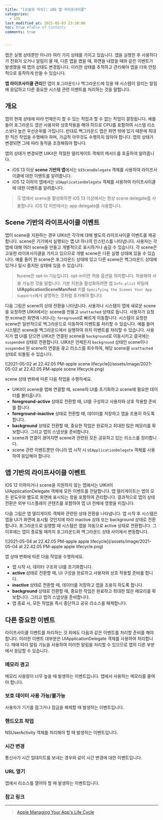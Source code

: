 ```yaml
---
title: "[오늘의 지식]: iOS 앱 라이프사이클"
categories: 
  - iOS
last_modified_at: 2021-05-03 23:30:00
toc: true #Table of Contents
comments: true


---
```


앱은 실행 상태뿐만 아니라 여러 가지 상태를 가지고 있습니다. 앱을 실행한 후 사용하다가 전화가 오거나 알림이 올 때, 다른 앱을 켰을 때, 화면을 내렸을 때와 같은 이벤트가 발생했을 때 앱의 상태도 변경됩니다. 이러한 상태를 추적하고 관리해야 앱을 더욱 안정적으로 동작하게 만들 수 있습니다.

**앱 라이프사이클 관리**란 앱이 포그라운드나 백그라운드에 있을 때 시스템이 알리는 알림에 응답하고 다른 중요한 시스템 관련 이벤트를 처리하는 것을 말합니다.

## 개요

앱의 현재 상태에 따라 언제든지 할 수 있는 작업과 할 수 없는 작업이 결정됩니다. 예를 들어 포그라운드 앱은 사용자와 상호작용을 해야 하므로 CPU를 포함하여 시스템 리소스보다 높은 우선순위를 가집니다. 반대로 백그라운드 앱은 화면 밖에 있기 때문에 최대한 적은 작업을 수행해야 하며, 가급적 아무것도 수행하지 않아야 합니다. 앱의 상태가 변경되면 그에 따라 동작을 조정해줘야 합니다.

앱의 상태가 변경되면 UIKit은 적절한 델리게이트 객체의 메서드를 호출하여 알려줍니다.

- iOS 13 이상 **scene 기반의 앱**에서는 `UISceneDelegate` 객체를 사용하여 라이프사이클에 대한 이벤트를 알려줍니다.
- iOS 12 이하의 앱에서는 `UIApplicationDelegate` 객체를 사용하여 라이프사이클에 대한 이벤트를 알려줍니다.

> 🗒 앱에서 scene을 활성화하면 iOS 13 이상에서는 항상 scene delegate를 사용합니다. iOS 12 미만에서는 app delegate를 사용합니다.

## Scene 기반의 라이프사이클 이벤트

앱이 scene을 지원하는 경우 UIKit은 각각에 대해 별도의 라이프사이클 이벤트를 제공합니다. scene은 기기에서 실행되는 앱 UI 하나의 인스턴스를 나타냅니다. 사용자는 각 앱에 대해 여러 scene을 만들고 개별적으로 표시하거나 숨길 수 있습니다. 각 scene은 고유한 라이프사이클을 가지고 있으므로  개별 scene은 다른 실행 상태에 있을 수 있습니다. 예를 들어 한 scene은 포그라운드 상태에 있고 다른 scene은 백그라운드 상태에 있거나 일시 중지된 상태에 있을 수 있습니다.

> ❗️scene은 opt-in 기능입니다. opt-in이란 허용 옵션을 의미합니다. 허용해야 사용 가능한 것을 말합니다. 기본 지원을 활성화하려면 앱 `Info.plist` 파일에 **UIApplicationSceneManifest** 키를 `Specifying the Scenes Your App Supports`에서 설명하는 것처럼 추가해야 합니다.

다음 그림은 scene의 상태 전환을 나타냅니다. 사용자나 시스템이 앱에 새로운 scene을 요청하면 UIKit에서는 scene을 만들고 `unattached` 상태로 둡니다. 사용자가 요청한 scene은 화면에 나타나는 `foreground`로 빠르게 이동합니다. 시스템이 요청한 scene은 일반적으로 백그라운드로 이동하여 이벤트를 처리할 수 있습니다. 예를 들어 시스템은 scene을 백그라운드에서 실행하여 위치 이벤트를 처리할 수 있습니다. 사용자가 앱 UI를 닫으면 UIKit은 연결된 scene을 `background`로 이동시키고 결국에는 `suspended` 상태로 전환합니다. UIKit은 언제든지 `background` 상태인 scene이나 `suspended` 된 scene의 연결을 끊고 리소스를 회수하여, 해당 scene을 `unattached` 상태로 되돌릴 수 있습니다.

![2021-05-02 at 22.42.05 PM-apple scene lifecycle](/assets/image/2021-05-02 at 22.42.05 PM-apple scene lifecycle.png)

scene 상태 변화에 따른 다음 작업을 수행하세요.

- UIKit이 scene을 앱에 연결할 때, scene의 UI를 초기화하고 scene에 필요한 데이터를 불러옵니다.
- **foreground-active** 상태로 전환할 때, UI를 구성하고 사용자와 상호 작용할 준비를 합니다.
- **foreground-inactive** 상태로 전환할 때, 데이터를 저장하고 앱을 조용히 하도록 합니다.
- **background** 상태로 전환할 때, 중요한 작업은 완료하고 최대한 많은 메모리를 확보합니다. 그리고 앱의 스냅샷을 준비합니다.
- scene과 연결이 끊어지면 scene과 관련된 모든 공유하고 있는 리소스를 정리합니다.
- scene 관련 이벤트뿐만 아니라 앱 시작 시 `UIApplicationDelegate` 객체를 사용하여 응답해야 합니다.

## 앱 기반의 라이프사이클 이벤트

iOS 12 이하이거나 scene을 지원하지 않는 앱에서는 UIKit이 UIApplicationDelegate 객체에 모든 이벤트를 전달합니다. 앱 델리게이트는 앱의 모든 윈도우와 별도로 화면에 표시되는 창을 포함하여 관리합니다. 결과적으로 앱의 상태 전환은 외부 디스플레이 콘텐츠를 포함하여 앱 UI 전체에 영향을 미칩니다.

다음 그림은 앱 델리게이트 객체와 관련된 상태 전환을 나타냅니다. 앱 시작 후 시스템은 앱을 UI가 화면에 표시될 것인지에 따라 inactive 상태 또는 background 상태로 전환합니다. 포그라운드로 실행할 때 시스템은 앱을 자동으로 active 상태로 전환합니다. 그 이후에는 앱이 종료될 때까지 포그라운드와 백그라운드 상태 사이에서 변동합니다.

![2021-05-04 at 22.42.05 PM-apple apple lifecycle](/assets/image/2021-05-04 at 22.42.05 PM-apple apple lifecycle.png)

앱 상태 변화에 따른 다음 작업을 수행하세요.

- 앱 시작 시, 데이터 구조와 UI를 초기화합니다.
- **active** 상태로 전환할 때, UI 구성을 완료하고 사용자와 상호 작용할 준비를 합니다.
- **inactive** 상태로 전환할 때, 데이터를 저장하고 앱을 조용히 하도록 합니다.
- **background** 상태로 전환할 때, 중요한 작업은 완료하고 최대한 많은 메모리를 확보합니다. 그리고 앱의 스냅샷을 준비합니다.
- 앱 종료 시, 모든 작업을 즉시 중단하고 공유 리소스를 해제합니다.

## 다른 중요한 이벤트

라이프사이클 이벤트를 처리하는 것 외에도 다음과 같은 이벤트를 처리할 준비를 해야 합니다. 이러한 이벤트 대부분은 UIApplicationDelegate 객체를 사용하여 처리합니다. 때에 따라 알림 기능을 사용하여 이러한 알림을 처리할 수 있으므로 앱의 다른 부분에서 응답할 수 있습니다.

### 메모리 경고

메모리 사용량이 너무 높을 때 발생하는 이벤트입니다. 앱에서 사용하는 메모리를 줄여야 합니다.

### 보호 데이터 사용 가능/불가능

사용자가 기기를 잠그거나 잠금을 해제할 때 발생하는 이벤트입니다.

### 핸드오프 작업

NSUserActivity 객체를 처리해야 할 때 발생하는 이벤트입니다.

### 시간 변경

통신사가 시간 업데이트를 보내는 경우와 같이 시간 변경에 대한 이벤트입니다.

### URL 열기

앱에서 리소스를 열어야 할 때 발생하는 이벤트입니다.

### 참고 링크

---

> [Apple Managing Your App's Life Cycle](https://developer.apple.com/documentation/uikit/app_and_environment/managing_your_app_s_life_cycle)